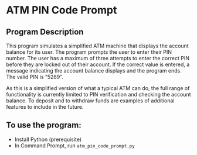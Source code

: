 # ATM PIN Code Prompt

## Program Description
This program simulates a simplified ATM machine that displays the account balance for its user. The program prompts the user to enter their PIN number. The user has a maximum of three attempts to enter the correct PIN before they are locked out of their account. If the correct value is entered, a message indicating the account balance displays and the program ends. The valid PIN is “5289”. 

As this is a simplified version of what a typical ATM can do, the full range of functionality is currently limited to PIN verification and checking the account balance. To deposit and to withdraw funds are examples of additional features to include in the future. 

## To use the program:
- Install Python (prerequisite)
- In Command Prompt, run ```atm_pin_code_prompt.py```
